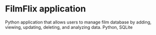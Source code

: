 # FilmFlix application

Python application that allows users to manage film database by adding, viewing, updating, deleting, and analyzing data.
Python, SQLite
